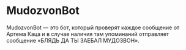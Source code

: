 # MudozvonBot

MudozvonBot — это бот, который проверят каждое сообщение от Артема Каца и в случае наличия там упоминаний отправляет сообщение «БЛЯДЬ ДА ТЫ ЗАЕБАЛ МУДОЗВОН». 
